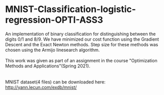 # MNIST-Classification-logistic-regression-OPTI-ASS3
An implementation of binary classification for distinguishing between the digits 0/1 and 8/9. We have minimized our cost function using the Gradient Descent and the Exact Newton methods. Step size for these methods was chosen using the Armijo linesearch algorithm.<br />
<br />
This work was given as part of an assignment in the course "Optimization Methods and Applications"(Spring 2021).<br />
<br />
<br />
MNIST dataset(4 files) can be downloaded here: http://yann.lecun.com/exdb/mnist/
